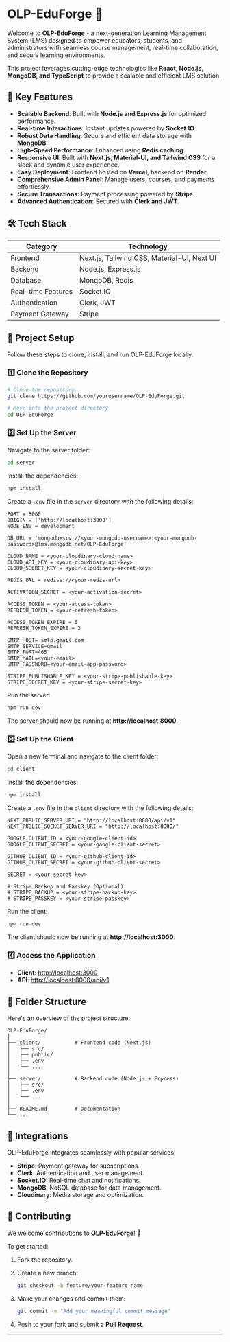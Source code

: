 # OLP-EduForge 🚀

Welcome to **OLP-EduForge** - a next-generation Learning Management System (LMS) designed to empower educators, students, and administrators with seamless course management, real-time collaboration, and secure learning environments.

This project leverages cutting-edge technologies like **React, Node.js, MongoDB, and TypeScript** to provide a scalable and efficient LMS solution.

## 🚀 Key Features

- **Scalable Backend**: Built with **Node.js and Express.js** for optimized performance.
- **Real-time Interactions**: Instant updates powered by **Socket.IO**.
- **Robust Data Handling**: Secure and efficient data storage with **MongoDB**.
- **High-Speed Performance**: Enhanced using **Redis caching**.
- **Responsive UI**: Built with **Next.js, Material-UI, and Tailwind CSS** for a sleek and dynamic user experience.
- **Easy Deployment**: Frontend hosted on **Vercel**, backend on **Render**.
- **Comprehensive Admin Panel**: Manage users, courses, and payments effortlessly.
- **Secure Transactions**: Payment processing powered by **Stripe**.
- **Advanced Authentication**: Secured with **Clerk and JWT**.

## 🛠️ Tech Stack

| Category         | Technology                           |
|-----------------|------------------------------------|
| Frontend        | Next.js, Tailwind CSS, Material-UI, Next UI |
| Backend        | Node.js, Express.js               |
| Database       | MongoDB, Redis                     |
| Real-time Features | Socket.IO                      |
| Authentication  | Clerk, JWT                        |
| Payment Gateway | Stripe                            |

## 🎯 Project Setup

Follow these steps to clone, install, and run OLP-EduForge locally.

### 1️⃣ Clone the Repository

```sh
# Clone the repository
git clone https://github.com/yourusername/OLP-EduForge.git

# Move into the project directory
cd OLP-EduForge
```

### 2️⃣ Set Up the Server

Navigate to the server folder:

```sh
cd server
```

Install the dependencies:

```sh
npm install
```

Create a `.env` file in the `server` directory with the following details:

```env
PORT = 8000
ORIGIN = ['http://localhost:3000']
NODE_ENV = development

DB_URL = 'mongodb+srv://<your-mongodb-username>:<your-mongodb-password>@lms.mongodb.net/OLP-EduForge'

CLOUD_NAME = <your-cloudinary-cloud-name>
CLOUD_API_KEY = <your-cloudinary-api-key>
CLOUD_SECRET_KEY = <your-cloudinary-secret-key>

REDIS_URL = rediss://<your-redis-url>

ACTIVATION_SECRET = <your-activation-secret>

ACCESS_TOKEN = <your-access-token>
REFRESH_TOKEN = <your-refresh-token>

ACCESS_TOKEN_EXPIRE = 5
REFRESH_TOKEN_EXPIRE = 3

SMTP_HOST= smtp.gmail.com
SMTP_SERVICE=gmail
SMTP_PORT=465
SMTP_MAIL=<your-email>
SMTP_PASSWORD=<your-email-app-password>

STRIPE_PUBLISHABLE_KEY = <your-stripe-publishable-key>
STRIPE_SECRET_KEY = <your-stripe-secret-key>
```

Run the server:

```sh
npm run dev
```

The server should now be running at **http://localhost:8000**.

### 3️⃣ Set Up the Client

Open a new terminal and navigate to the client folder:

```sh
cd client
```

Install the dependencies:

```sh
npm install
```

Create a `.env` file in the `client` directory with the following details:

```env
NEXT_PUBLIC_SERVER_URI = "http://localhost:8000/api/v1"
NEXT_PUBLIC_SOCKET_SERVER_URI = "http://localhost:8000/"

GOOGLE_CLIENT_ID = <your-google-client-id>
GOOGLE_CLIENT_SECRET = <your-google-client-secret>

GITHUB_CLIENT_ID = <your-github-client-id>
GITHUB_CLIENT_SECRET = <your-github-client-secret>

SECRET = <your-secret-key>

# Stripe Backup and Passkey (Optional)
# STRIPE_BACKUP = <your-stripe-backup-key>
# STRIPE_PASSKEY = <your-stripe-passkey>
```

Run the client:

```sh
npm run dev
```

The client should now be running at **http://localhost:3000**.

### 4️⃣ Access the Application

- **Client**: [http://localhost:3000](http://localhost:3000)
- **API**: [http://localhost:8000/api/v1](http://localhost:8000/api/v1)

## 🌟 Folder Structure

Here's an overview of the project structure:

```
OLP-EduForge/
│
├── client/           # Frontend code (Next.js)
│   ├── src/
│   ├── public/
│   ├── .env
│   └── ...
│
├── server/           # Backend code (Node.js + Express)
│   ├── src/
│   ├── .env
│   └── ...
│
├── README.md         # Documentation
└── ...
```

## 🧩 Integrations

OLP-EduForge integrates seamlessly with popular services:

- **Stripe**: Payment gateway for subscriptions.
- **Clerk**: Authentication and user management.
- **Socket.IO**: Real-time chat and notifications.
- **MongoDB**: NoSQL database for data management.
- **Cloudinary**: Media storage and optimization.

## 🤝 Contributing

We welcome contributions to **OLP-EduForge**! 🎉

To get started:

1. Fork the repository.
2. Create a new branch:

   ```sh
   git checkout -b feature/your-feature-name
   ```

3. Make your changes and commit them:

   ```sh
   git commit -m "Add your meaningful commit message"
   ```

4. Push to your fork and submit a **Pull Request**.


---


